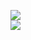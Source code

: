 [![](https://img.shields.io/badge/Made%20With-Github%20Spray-lightgrey.svg?style=for-the-badge&logo=github)](https://github.com/Annihil/github-spray#20431)  
[![](https://i.imgur.com/2DrTn0Z.gif)](https://github.com/Annihil/github-spray)